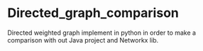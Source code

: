 # Directed_graph_comparison
Directed weighted graph implement in python in order to make a comparison with out Java project and Networkx lib.
